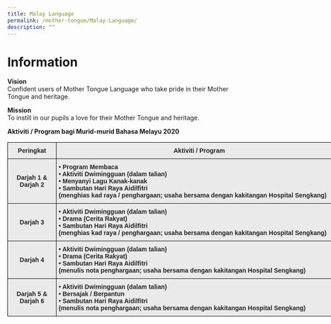 ```yaml
---
title: Malay Language
permalink: /mother-tongue/Malay-Language/
description: ""
---
```

Information
==============

**Vision**
<br>Confident users of Mother Tongue Language who take pride in their Mother Tongue and heritage.

**Mission**
<br>To instill in our pupils a love for their Mother Tongue and heritage.

**Aktiviti / Program bagi Murid-murid Bahasa Melayu 2020**

<style type="text/css">
.tg  {border-collapse:collapse;border-spacing:0;}
.tg td{border-color:black;border-style:solid;border-width:1px;font-family:Arial, sans-serif;font-size:14px;
  overflow:hidden;padding:10px 5px;word-break:normal;}
.tg th{border-color:black;border-style:solid;border-width:1px;font-family:Arial, sans-serif;font-size:14px;
  font-weight:normal;overflow:hidden;padding:10px 5px;word-break:normal;}
.tg .tg-n4qt{background-color:#EAEAEA;color:#222;font-weight:bold;text-align:center;vertical-align:top}
.tg .tg-j0e3{background-color:#EAEAEA;color:#222;font-weight:bold;text-align:center;vertical-align:middle}
.tg .tg-w9w3{background-color:#EAEAEA;color:#222;font-weight:bold;text-align:left;vertical-align:middle}
</style>
<table class="tg" style="undefined;table-layout: fixed; width: 758px">
<colgroup>
<col style="width: 110px">
<col style="width: 648px">
</colgroup>
<thead>
  <tr>
    <th class="tg-n4qt">Peringkat<br></th>
    <th class="tg-n4qt">Aktiviti / Program<br></th>
  </tr>
</thead>
<tbody>
  <tr>
    <td class="tg-j0e3"><span style="color:#222;background-color:#EAEAEA"> Darjah 1 &amp; Darjah 2</span></td>
    <td class="tg-w9w3"><span style="color:#222;background-color:#EAEAEA">•</span>	<span style="color:#222;background-color:#EAEAEA">Program Membaca</span><br><span style="color:#222;background-color:#EAEAEA">•</span>	<span style="color:#222;background-color:#EAEAEA">Aktiviti Dwimingguan (dalam talian)</span><br><span style="color:#222;background-color:#EAEAEA">•</span>	<span style="color:#222;background-color:#EAEAEA">Menyanyi Lagu Kanak-kanak</span><br><span style="color:#222;background-color:#EAEAEA">•</span>	<span style="color:#222;background-color:#EAEAEA">Sambutan Hari Raya Aidilfitri</span><br><span style="color:#222;background-color:#EAEAEA">  (menghias kad raya / penghargaan; usaha bersama dengan kakitangan Hospital Sengkang)</span></td>
  </tr>
  <tr>
    <td class="tg-j0e3"><span style="color:#222;background-color:#EAEAEA"> Darjah 3</span></td>
    <td class="tg-w9w3"><span style="color:#222;background-color:#EAEAEA">•</span>	<span style="color:#222;background-color:#EAEAEA">Aktiviti Dwimingguan (dalam talian)</span><br><span style="color:#222;background-color:#EAEAEA">•</span>	<span style="color:#222;background-color:#EAEAEA">Drama (Cerita Rakyat)</span><br><span style="color:#222;background-color:#EAEAEA">•</span>	<span style="color:#222;background-color:#EAEAEA">Sambutan Hari Raya Aidilfitri</span><br><span style="color:#222;background-color:#EAEAEA">   (menghias kad raya / penghargaan; usaha bersama dengan kakitangan Hospital Sengkang)</span><br></td>
  </tr>
  <tr>
    <td class="tg-j0e3"><span style="color:#222;background-color:#EAEAEA"> Darjah 4</span></td>
    <td class="tg-w9w3"><span style="color:#222;background-color:#EAEAEA">•</span>	<span style="color:#222;background-color:#EAEAEA">Aktiviti Dwimingguan (dalam talian)</span><br><span style="color:#222;background-color:#EAEAEA">•</span>	<span style="color:#222;background-color:#EAEAEA">Drama (Cerita Rakyat)</span><br><span style="color:#222;background-color:#EAEAEA">•</span>	<span style="color:#222;background-color:#EAEAEA">Sambutan Hari Raya Aidilfitri</span><br><span style="color:#222;background-color:#EAEAEA">  (menulis nota penghargaan; usaha bersama dengan kakitangan Hospital Sengkang)</span><br></td>
  </tr>
  <tr>
    <td class="tg-j0e3"><span style="color:#222;background-color:#EAEAEA"> Darjah 5 &amp; Darjah 6</span></td>
    <td class="tg-w9w3"><span style="color:#222;background-color:#EAEAEA">•</span>	<span style="color:#222;background-color:#EAEAEA">Aktiviti Dwimingguan (dalam talian)</span><br><span style="color:#222;background-color:#EAEAEA">•</span>	<span style="color:#222;background-color:#EAEAEA">Bersajak / Berpantun</span><br><span style="color:#222;background-color:#EAEAEA">•</span>	<span style="color:#222;background-color:#EAEAEA">Sambutan Hari Raya Aidilfitri</span><br><span style="color:#222;background-color:#EAEAEA">  (menulis nota penghargaan; usaha bersama dengan kakitangan Hospital Sengkang)</span><br></td>
  </tr>
</tbody>
</table>
